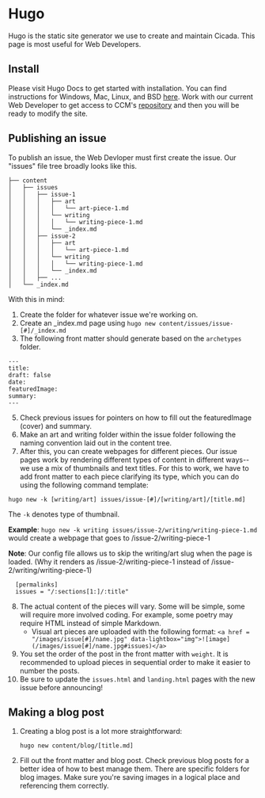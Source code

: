 # Hugo

Hugo is the static site generator we use to create and maintain Cicada. This page is most useful for Web Developers.

## Install 

Please visit Hugo Docs to get started with installation. You can find instructions for Windows, Mac, Linux, and BSD [here](https://gohugo.io/installation/). Work with our current Web Developer to get access to CCM's [repository](https://github.com/js044/ccm) and then you will be ready to modify the site.


## Publishing an issue

To publish an issue, the Web Devloper must first create the issue. Our "issues" file tree broadly looks like this.

```
├── content
│   ├── issues
│   │   ├── issue-1
│   │   │   ├── art
│   │   │   │   └── art-piece-1.md
│   │   │   └── writing
│   │   │   │   └── writing-piece-1.md
│   │   │   └── _index.md
│   │   ├── issue-2
│   │   │   ├── art
│   │   │   │   └── art-piece-1.md
│   │   │   └── writing
│   │   │   │   └── writing-piece-1.md
│   │   │   └── _index.md
│   │   ├── ...
│   └── _index.md
```

With this in mind:

1. Create the folder for whatever issue we're working on.
2. Create an _index.md page using ```hugo new content/issues/issue-[#]/_index.md```
3. The following front matter should generate based on the ```archetypes``` folder. 

```
---
title: 
draft: false
date: 
featuredImage: 
summary:
---
```
5. Check previous issues for pointers on how to fill out the featuredImage (cover) and summary. 
6. Make an art and writing folder within the issue folder following the naming convention laid out in the content tree.
7. After this, you can create webpages for different pieces. Our issue pages work by rendering different types of content in different ways--we use a mix of thumbnails and text titles. For this to work, we have to add front matter to each piece clarifying its type, which you can do using the following command template:

`hugo new -k [writing/art] issues/issue-[#]/[writing/art]/[title.md]`

The `-k` denotes type of thumbnail. 

**Example**: `hugo new -k writing issues/issue-2/writing/writing-piece-1.md` would create a webpage that goes to /issue-2/writing-piece-1 

**Note**: Our config file allows us to skip the writing/art slug when the page is loaded. (Why it renders as /issue-2/writing-piece-1 instead of /issue-2/writing/writing-piece-1)

```
  [permalinks]
  issues = "/:sections[1:]/:title"
```

8. The actual content of the pieces will vary. Some will be simple, some will require more involved coding. For example, some poetry may require HTML instead of simple Markdown. 
    - Visual art pieces are uploaded with the following format: ```<a href = "/images/issue[#]/name.jpg" data-lightbox="img">![image](/images/issue[#]/name.jpg#issues)</a>```
9. You set the order of the post in the front matter with `weight`. It is recommended to upload pieces in sequential order to make it easier to number the posts.
10. Be sure to update the `issues.html` and `landing.html` pages with the new issue before announcing!


## Making a blog post

1. Creating a blog post is a lot more straightforward:
    
    `hugo new content/blog/[title.md]`

2. Fill out the front matter and blog post. Check previous blog posts for a better idea of how to best manage them. There are specific folders for blog images. Make sure you're saving images in a logical place and referencing them correctly.

